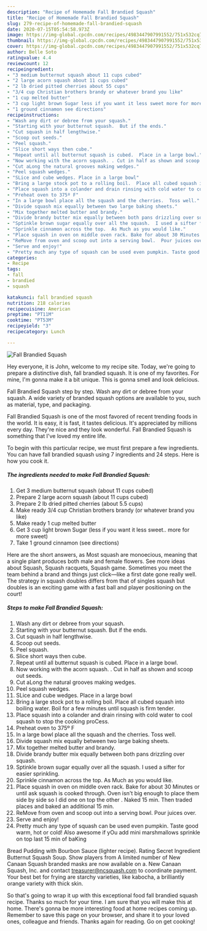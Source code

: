 ```yaml
---
description: "Recipe of Homemade Fall Brandied Squash"
title: "Recipe of Homemade Fall Brandied Squash"
slug: 279-recipe-of-homemade-fall-brandied-squash
date: 2020-07-15T05:54:58.973Z
image: https://img-global.cpcdn.com/recipes/4983447907991552/751x532cq70/fall-brandied-squash-recipe-main-photo.jpg
thumbnail: https://img-global.cpcdn.com/recipes/4983447907991552/751x532cq70/fall-brandied-squash-recipe-main-photo.jpg
cover: https://img-global.cpcdn.com/recipes/4983447907991552/751x532cq70/fall-brandied-squash-recipe-main-photo.jpg
author: Belle Soto
ratingvalue: 4.4
reviewcount: 12
recipeingredient:
- "3 medium butternut squash about 11 cups cubed"
- "2 large acorn squash about 11 cups cubed"
- "2 lb dried pitted cherries about 55 cups"
- "3/4 cup Christian brothers brandy or whatever brand you like"
- "1 cup melted butter"
- "3 cup light brown Sugar less if you want it less sweet more for more sweet"
- "1 ground cinnamon see directions"
recipeinstructions:
- "Wash any dirt or debree from your squash."
- "Starting with your butternut squash.  But if the ends."
- "Cut squash in half lengthwise."
- "Scoop out seeds."
- "Peel squash."
- "Slice short ways then cube."
- "Repeat until all butternut squash is cubed.  Place in a large bowl."
- "Now working with the acorn squash. . Cut in half as shown and scoop out seeds."
- "Cut aLong the natural grooves making wedges."
- "Peel squash wedges."
- "SLice and cube wedges. Place in a large bowl"
- "Bring a large stock pot to a rolling boil.  Place all cubed squash into boiling water.  Boil for a few minutes until squash is firm tender."
- "Place squash into a colander and drain rinsing with cold water to cool squash to stop the cooking proCess."
- "Preheat oven to 375º F"
- "In a large bowl place all the squash and the cherries.  Toss well."
- "Divide squash mix equally between two large baking sheets."
- "Mix together melted butter and brandy."
- "Divide brandy butter mix equally between both pans drizzling over squash."
- "Sptinkle brown sugar equally over all the squash.  I used a sifter for easier sprinkling."
- "Sprinkle cinnamon across the top.  As Much as you would like."
- "Place squash in oven on middle oven rack. Bake for about 30 Minutes or until ask squash is cooked through. Oven isn&#39;t big enough to place them side by side so I did one on top the other . Naked 15 min.  Then traded places and baked an additional 15 min."
- "ReMove from oven and scoop out into a serving bowl.  Pour juices over."
- "Serve and enjoy!"
- "Pretty much any type of squash can be used even pumpkin. Taste good warm, hot or cold! Also awesome if yOu add mini marshmallows sprinkle on top last 15 min of baKing"
categories:
- Recipe
tags:
- fall
- brandied
- squash

katakunci: fall brandied squash 
nutrition: 218 calories
recipecuisine: American
preptime: "PT11M"
cooktime: "PT53M"
recipeyield: "3"
recipecategory: Lunch

---
```



![Fall Brandied Squash](https://img-global.cpcdn.com/recipes/4983447907991552/751x532cq70/fall-brandied-squash-recipe-main-photo.jpg)

Hey everyone, it is John, welcome to my recipe site. Today, we're going to prepare a distinctive dish, fall brandied squash. It is one of my favorites. For mine, I'm gonna make it a bit unique. This is gonna smell and look delicious.

Fall Brandied Squash step by step. Wash any dirt or debree from your squash. A wide variety of branded squash options are available to you, such as material, type, and packaging.

Fall Brandied Squash is one of the most favored of recent trending foods in the world. It is easy, it is fast, it tastes delicious. It's appreciated by millions every day. They're nice and they look wonderful. Fall Brandied Squash is something that I've loved my entire life.


To begin with this particular recipe, we must first prepare a few ingredients. You can have fall brandied squash using 7 ingredients and 24 steps. Here is how you cook it.

<!--inarticleads1-->

##### The ingredients needed to make Fall Brandied Squash:

1. Get 3 medium butternut squash (about 11 cups cubed)
1. Prepare 2 large acorn squash (about 11 cups cubed)
1. Prepare 2 lb dried pitted cherries (about 5.5 cups)
1. Make ready 3/4 cup Christian brothers brandy (or whatever brand you like)
1. Make ready 1 cup melted butter
1. Get 3 cup light brown Sugar (less if you want it less sweet.. more for more sweet)
1. Take 1 ground cinnamon (see directions)


Here are the short answers, as Most squash are monoecious, meaning that a single plant produces both male and female flowers. See more ideas about Squash, Squash racquets, Squash game. Sometimes you meet the team behind a brand and things just click—like a first date gone really well. The strategy in squash doubles differs from that of singles squash but doubles is an exciting game with a fast ball and player positioning on the court! 

<!--inarticleads2-->

##### Steps to make Fall Brandied Squash:

1. Wash any dirt or debree from your squash.
1. Starting with your butternut squash.  But if the ends.
1. Cut squash in half lengthwise.
1. Scoop out seeds.
1. Peel squash.
1. Slice short ways then cube.
1. Repeat until all butternut squash is cubed.  Place in a large bowl.
1. Now working with the acorn squash. . Cut in half as shown and scoop out seeds.
1. Cut aLong the natural grooves making wedges.
1. Peel squash wedges.
1. SLice and cube wedges. Place in a large bowl
1. Bring a large stock pot to a rolling boil.  Place all cubed squash into boiling water.  Boil for a few minutes until squash is firm tender.
1. Place squash into a colander and drain rinsing with cold water to cool squash to stop the cooking proCess.
1. Preheat oven to 375º F
1. In a large bowl place all the squash and the cherries.  Toss well.
1. Divide squash mix equally between two large baking sheets.
1. Mix together melted butter and brandy.
1. Divide brandy butter mix equally between both pans drizzling over squash.
1. Sptinkle brown sugar equally over all the squash.  I used a sifter for easier sprinkling.
1. Sprinkle cinnamon across the top.  As Much as you would like.
1. Place squash in oven on middle oven rack. Bake for about 30 Minutes or until ask squash is cooked through. Oven isn&#39;t big enough to place them side by side so I did one on top the other . Naked 15 min.  Then traded places and baked an additional 15 min.
1. ReMove from oven and scoop out into a serving bowl.  Pour juices over.
1. Serve and enjoy!
1. Pretty much any type of squash can be used even pumpkin. Taste good warm, hot or cold! Also awesome if yOu add mini marshmallows sprinkle on top last 15 min of baKing


Bread Pudding with Bourbon Sauce (lighter recipe). Rating Secret Ingredient Butternut Squash Soup. Show players from A limited number of New Canaan Squash branded masks are now available on a. New Canaan Squash, Inc. and contact treasurer@ncsquash.com to coordinate payment. Your best bet for frying are starchy varieties, like kabocha, a brilliantly orange variety with thick skin. 

So that's going to wrap it up with this exceptional food fall brandied squash recipe. Thanks so much for your time. I am sure that you will make this at home. There's gonna be more interesting food at home recipes coming up. Remember to save this page on your browser, and share it to your loved ones, colleague and friends. Thanks again for reading. Go on get cooking!
